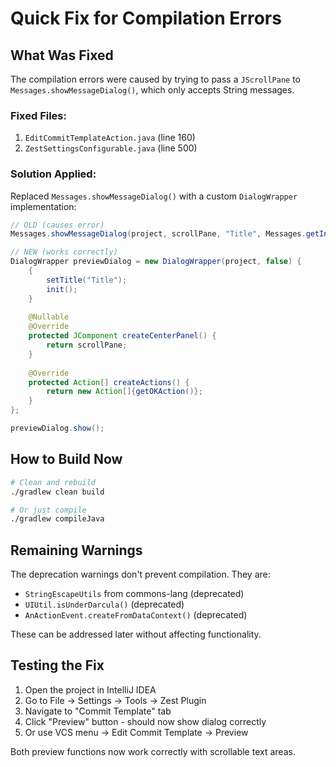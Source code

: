 # Quick Fix for Compilation Errors

## What Was Fixed

The compilation errors were caused by trying to pass a `JScrollPane` to `Messages.showMessageDialog()`, which only accepts String messages.

### Fixed Files:
1. `EditCommitTemplateAction.java` (line 160)
2. `ZestSettingsConfigurable.java` (line 500)

### Solution Applied:
Replaced `Messages.showMessageDialog()` with a custom `DialogWrapper` implementation:

```java
// OLD (causes error)
Messages.showMessageDialog(project, scrollPane, "Title", Messages.getInformationIcon());

// NEW (works correctly)
DialogWrapper previewDialog = new DialogWrapper(project, false) {
    {
        setTitle("Title");
        init();
    }
    
    @Nullable
    @Override
    protected JComponent createCenterPanel() {
        return scrollPane;
    }
    
    @Override
    protected Action[] createActions() {
        return new Action[]{getOKAction()};
    }
};

previewDialog.show();
```

## How to Build Now

```bash
# Clean and rebuild
./gradlew clean build

# Or just compile
./gradlew compileJava
```

## Remaining Warnings

The deprecation warnings don't prevent compilation. They are:
- `StringEscapeUtils` from commons-lang (deprecated)
- `UIUtil.isUnderDarcula()` (deprecated)
- `AnActionEvent.createFromDataContext()` (deprecated)

These can be addressed later without affecting functionality.

## Testing the Fix

1. Open the project in IntelliJ IDEA
2. Go to File → Settings → Tools → Zest Plugin
3. Navigate to "Commit Template" tab
4. Click "Preview" button - should now show dialog correctly
5. Or use VCS menu → Edit Commit Template → Preview

Both preview functions now work correctly with scrollable text areas.
